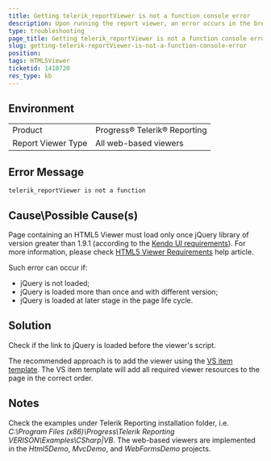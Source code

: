 ```yaml
---
title: Getting telerik_reportViewer is not a function console error
description: Upon running the report viewer, an error occurs in the browser console.
type: troubleshooting
page_title: Getting telerik_reportViewer is not a function console error
slug: getting-telerik-reportViewer-is-not-a-function-console-error
position: 
tags: HTML5Viewer
ticketid: 1410720
res_type: kb
---
```


## Environment
<table>
    <tbody>
	    <tr>
	    	<td>Product</td>
	    	<td>Progress® Telerik® Reporting</td>
	    </tr>
	    <tr>
	    	<td>Report Viewer Type</td>
	    	<td>All web-based viewers</td>
	    </tr>
    </tbody>
</table>


## Error Message
```
telerik_reportViewer is not a function
```

## Cause\Possible Cause(s)
Page containing an HTML5 Viewer must load only once jQuery library of version greater than 1.9.1 (according to the [Kendo UI requirements](http://docs.kendoui.com/getting-started/javascript-dependencies#jquery-version)). For more information, please check [HTML5 Viewer Requirements](../html5-report-viewer-system-requirements) help article.

Such error can occur if:
- jQuery is not loaded;
- jQuery is loaded more than once and with different version;
- jQuery is loaded at later stage in the page life cycle.

## Solution
Check if the link to jQuery is loaded before the viewer's script. 

The recommended approach is to add the viewer using the [VS item template](../html5-report-viewer-quick-start#telerik-html5-report-viewer-item-template). The VS item template will add all required viewer resources to the page in the correct order.

## Notes
Check the examples under Telerik Reporting installation folder, i.e. *C:\Program Files (x86)\Progress\Telerik Reporting VERISON\Examples\CSharp|VB*. The web-based viewers are implemented in the *Html5Demo*, *MvcDemo*, and *WebFormsDemo* projects.
